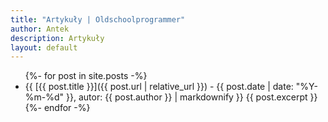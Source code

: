 ```yaml
---
title: "Artykuły | Oldschoolprogrammer"
author: Antek
description: Artykuły
layout: default
---
```


<ul>
{%- for post in site.posts -%}
    <li>
        {{ [{{ post.title }}]({{ post.url | relative_url }}) - {{ post.date | date: "%Y-%m-%d" }}, autor: {{ post.author }} | markdownify }}
        {{ post.excerpt }}
    </li>
{%- endfor -%}
</ul>